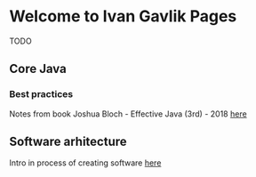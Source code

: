 # Welcome to Ivan Gavlik Pages

TODO 

## Core Java

### Best practices

Notes from book Joshua Bloch - Effective Java (3rd) - 2018 [here](https://github.com/IvanGavlik/documents/edit/gh-pages/Notes_JB-EffectiveJava(3rd)-2018.pdf)  

## Software arhitecture 

Intro in process of creating software [here](https://github.com/IvanGavlik/documents/edit/gh-pages/ArtOfCreatingSoftware.pdf)

